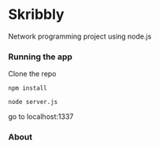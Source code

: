 # Skribbly
Network programming project using node.js

### Running the app
Clone the repo

`npm install`

`node server.js`

go to localhost:1337


### About
